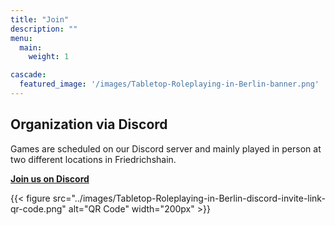 ```yaml
---
title: "Join"
description: ""
menu:
  main:
    weight: 1

cascade:
  featured_image: '/images/Tabletop-Roleplaying-in-Berlin-banner.png'
---
```


## Organization via Discord

Games are scheduled on our Discord server and mainly played in person at two different locations in Friedrichshain.

**[Join us on Discord](https://discord.gg/WGgBGrP8pd)**

{{< figure src="../images/Tabletop-Roleplaying-in-Berlin-discord-invite-link-qr-code.png" alt="QR Code" width="200px" >}}
